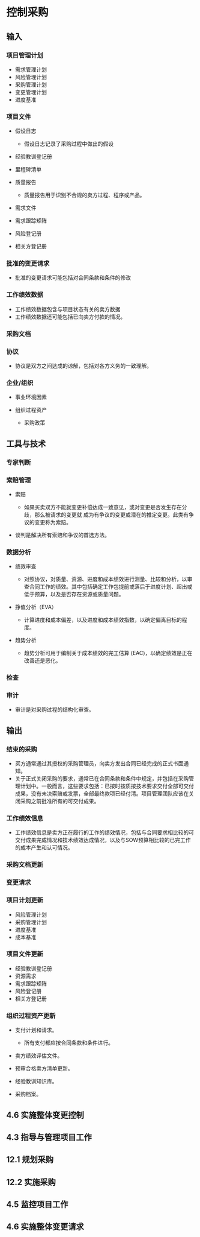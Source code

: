 # 控制采购

## 输入

### 项目管理计划

- 需求管理计划
- 风险管理计划
- 采购管理计划
- 变更管理计划
- 进度基准

### 项目文件

- 假设日志

    - 假设日志记录了采购过程中做出的假设

- 经验教训登记册
- 里程碑清单
- 质量报告

    - 质量报告用于识别不合规的卖方过程、程序或产品。

- 需求文件
- 需求跟踪矩阵
- 风险登记册
- 相关方登记册

### 批准的变更请求

- 批准的变更请求可能包括对合同条款和条件的修改

### 工作绩效数据

- 工作绩效数据包含与项目状态有关的卖方数据
- 工作绩效数据还可能包括已向卖方付款的情况。

### 采购文档

### 协议

- 协议是双方之间达成的谅解，包括对各方义务的一致理解。

### 企业/组织

- 事业环境因素
- 组织过程资产

    - 采购政策

## 工具与技术

### 专家判断

### 索赔管理

- 索赔

    - 如果买卖双方不能就变更补偿达成一致意见，或对变更是否发生存在分歧，那么被请求的变更就
      成为有争议的变更或潜在的推定变更。此类有争议的变更称为索赔。

- 谈判是解决所有索赔和争议的首选方法。

### 数据分析

- 绩效审查

    - 对照协议，对质量、资源、进度和成本绩效进行测量、比较和分析，以审查合同工作的绩效。其中包括确定工作包提前或落后于进度计划、超出或低于预算，以及是否存在资源或质量问题。

- 挣值分析（EVA）

    - 计算进度和成本偏差，以及进度和成本绩效指数，以确定偏离目标的程度。

- 趋势分析

    - 趋势分析可用于编制关于成本绩效的完工估算 (EAC)，以确定绩效是正在改善还是恶化。

### 检查

### 审计

- 审计是对采购过程的结构化审查。

## 输出

### 结束的采购

- 买方通常通过其授权的采购管理员，向卖方发出合同已经完成的正式书面通知。
- 关于正式关闭采购的要求，通常已在合同条款和条件中规定，并包括在采购管理计划中。一般而言，这些要求包括：已按时按质按技术要求交付全部可交付成果，没有未决索赔或发票，全部最终款项已经付清。项目管理团队应该在关闭采购之前批准所有的可交付成果。

### 工作绩效信息

- 工作绩效信息是卖方正在履行的工作的绩效情况，包括与合同要求相比较的可交付成果完成情况和技术绩效达成情况，以及与SOW预算相比较的已完工作的成本产生和认可情况。

### 采购文档更新

### 变更请求

### 项目计划更新

- 风险管理计划
- 采购管理计划
- 进度基准
- 成本基准

### 项目文件更新

- 经验教训登记册
- 资源需求
- 需求跟踪矩阵
- 风险登记册
- 相关方登记册

### 组织过程资产更新

- 支付计划和请求。

    - 所有支付都应按合同条款和条件进行。

- 卖方绩效评估文件。
- 预审合格卖方清单更新。
- 经验教训知识库。
- 采购档案。

## 4.6 实施整体变更控制

## 4.3 指导与管理项目工作

## 12.1 规划采购

## 12.2 实施采购

## 4.5 监控项目工作

## 4.6 实施整体变更请求

